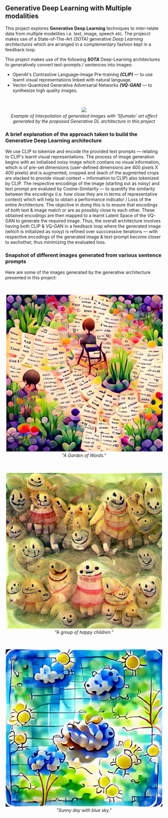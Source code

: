 <h2>Generative Deep Learning with Multiple modalities</h2>

This project explores <b>Generative Deep Learning</b> techniques to inter-relate data from multiple modelities i.e. text, image, speech etc. The projecct makes use of a State-of-The-Art <em>(SOTA)</em> generative <em>Deep Learning architectures</em> which are arranged in a complementary fashion kept in a feedback loop.

This project makes use of the following <b><em>SOTA</em></b> Deep-Learning architectures to generatively convert text-prompts / sentences into images:

- OpenAI's Contrastive Language–Image Pre-training <b><em>(CLIP)</em></b> — to use learnt visual representations linked with natural language.
- Vector-Quantized Generative Adversarial Networks <b><em>(VQ-GAN)</em></b> — to synthesize high quality images.

<br>

<p align="center">
  <img src="./generated_examples/interpolation2.gif" />
  <br><em>Example of Interpolation of generated images with 'Sfumato' art effect generated by the proposed Generative DL architecture in this project</em>
</p>

<h3>A brief explanation of the approach taken to build the Generative Deep Learning architecture</h3>

We use CLIP to tokenize and encode the provided text prompts — relating to CLIP's learnt visual representations. The process of image generation begins with an initialised noisy image which contians no visual information, which is of pre-set dimensions (user-defined dimensions are 400 pixels X 400 pixels) and is augmented, cropped and (each of the augmented crops are stacked to provide visual context ~ information to CLIP) also tokenized by CLIP. The respective encodings of the image (starting out as noisy) and text prompt are evaluted by Cosine-Similarity — to quantify the similarity between the encodings (i.e. how close they are in terms of representative context) which will help to obtain a performance indicator / Loss of the entire Architecture. The objective in doing this is to ensure that encodings of both text & image match or are as possibly close to each other.
These obtained encodings are then mapped to a learnt Latent Space of the VQ-GAN to generate the required image. Thus, the overall architecture involves having both CLIP & VQ-GAN in a feedback loop where the generated image (which is initialized as noisy) is refined over succcessive iterations — with respective encodings of the generated image & text-prompt become closer to eachother, thus minimizing the evaluated loss.

<h3>Snapshot of different images generated from various sentence prompts</h3>

Here are some of the images generated by the generative architecture presented in this project:

<br>

<p align="center">
  <img src="https://github.com/indropal/GenerativeDeepLearningwithMultimodality/blob/main/generated_examples/GardenofWords.png"/>
  <br><em>"A Garden of Words."</em>
</p>

<br>

<p align="center">
  <img src="https://github.com/indropal/GenerativeDeepLearningwithMultimodality/blob/main/generated_examples/GroupHappySmilingFriends.png"/>
  <br><em>"A group of happy children."</em>
</p>

<br>

<p align="center">
  <img src="https://github.com/indropal/GenerativeDeepLearningwithMultimodality/blob/main/generated_examples/SunnyDayBlueSky.png"/>
  <br><em>"Sunny day with blue sky."</em>
</p>
